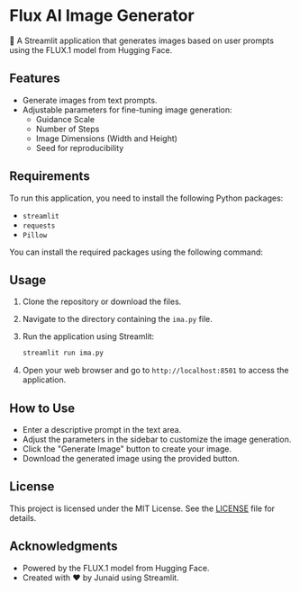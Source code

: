 
# Flux AI Image Generator

🎨 A Streamlit application that generates images based on user prompts using the FLUX.1 model from Hugging Face.

## Features

- Generate images from text prompts.
- Adjustable parameters for fine-tuning image generation:
  - Guidance Scale
  - Number of Steps
  - Image Dimensions (Width and Height)
  - Seed for reproducibility

## Requirements

To run this application, you need to install the following Python packages:

- `streamlit`
- `requests`
- `Pillow`

You can install the required packages using the following command:

## Usage

1. Clone the repository or download the files.
2. Navigate to the directory containing the `ima.py` file.
3. Run the application using Streamlit:

   ```bash
   streamlit run ima.py
   ```

4. Open your web browser and go to `http://localhost:8501` to access the application.

## How to Use

- Enter a descriptive prompt in the text area.
- Adjust the parameters in the sidebar to customize the image generation.
- Click the "Generate Image" button to create your image.
- Download the generated image using the provided button.

## License

This project is licensed under the MIT License. See the [LICENSE](LICENSE) file for details.

## Acknowledgments

- Powered by the FLUX.1 model from Hugging Face.
- Created with ❤️ by Junaid using Streamlit.
